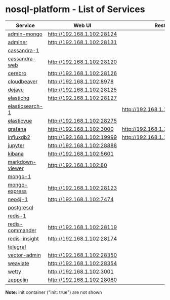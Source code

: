 # nosql-platform - List of Services

| Service | Web UI | Rest API 
|-------------- |------|------------
|[admin-mongo](./documentation/services/admin-mongo )|<http://192.168.1.102:28124>|
|[adminer](./documentation/services/adminer )|<http://192.168.1.102:28131>|
|[cassandra-1](./documentation/services/cassandra )||
|[cassandra-web](./documentation/services/cassandra-web )|<http://192.168.1.102:28120>|
|[cerebro](./documentation/services/cerbero )|<http://192.168.1.102:28126>|
|[cloudbeaver](./documentation/services/cloudbeaver )|<http://192.168.1.102:8978>|
|[dejavu](./documentation/services/dejavu )|<http://192.168.1.102:28125>|
|[elastichq](./documentation/services/elastichq )|<http://192.168.1.102:28127>|
|[elasticsearch-1](./documentation/services/elasticsearch )||<http://192.168.1.102:9200>
|[elasticvue](./documentation/services/elasticvue )|<http://192.168.1.102:28275>|
|[grafana](./documentation/services/grafana )|<http://192.168.1.102:3000>|<http://192.168.1.102:3000/api/org>
|[influxdb2](./documentation/services/influxdb2 )|<http://192.168.1.102:19999>|<http://192.168.1.102:19999/api/v2>
|[jupyter](./documentation/services/jupyter )|<http://192.168.1.102:28888>|
|[kibana](./documentation/services/kibana )|<http://192.168.1.102:5601>|
|[markdown-viewer](./documentation/services/markdown-viewer )|<http://192.168.1.102:80>|
|[mongo-1](./documentation/services/mongodb )||
|[mongo-express](./documentation/services/mongo-express )|<http://192.168.1.102:28123>|
|[neo4j-1](./documentation/services/neo4j )|<http://192.168.1.102:7474>|
|[postgresql](./documentation/services/postgresql )||
|[redis-1](./documentation/services/redis )||
|[redis-commander](./documentation/services/redis-commander )|<http://192.168.1.102:28119>|
|[redis-insight](./documentation/services/redis-insight )|<http://192.168.1.102:28174>|
|[telegraf](./documentation/services/telegraf )||
|[vector-admin](./documentation/services/vector-admin )|<http://192.168.1.102:28350>|
|[weaviate](./documentation/services/weaviate )|<http://192.168.1.102:28354>|
|[wetty](./documentation/services/wetty )|<http://192.168.1.102:3001>|
|[zeppelin](./documentation/services/zeppelin )|<http://192.168.1.102:28080>||

**Note:** init container ("init: true") are not shown